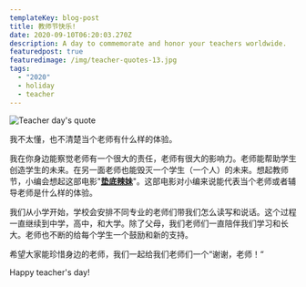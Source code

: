 ```yaml
---
templateKey: blog-post
title: 教师节快乐!
date: 2020-09-10T06:20:03.270Z
description: A day to commemorate and honor your teachers worldwide.
featuredpost: true
featuredimage: /img/teacher-quotes-13.jpg
tags:
  - "2020"
  - holiday
  - teacher
---
```

![Teacher day's quote](/img/teacher-quotes-13.jpg "Teacher day's quote")

我不太懂，也不清楚当个老师有什么样的体验。

我在你身边能察觉老师有一个很大的责任，老师有很大的影响力。老师能帮助学生创造学生的未来。在另一面老师也能毁灭一个学生（一个人）的未来。想起教师节，小编会想起这部电影"**[垫底辣妹](https://movie.douban.com/subject/26259677/?tag=%E6%97%A5%E6%9C%AC&from=gaia_video)**"。这部电影对小编来说能代表当个老师或者辅导老师是什么样的体验。

我们从小学开始，学校会安排不同专业的老师们带我们怎么读写和说话。这个过程一直继续到中学，高中，和大学。除了父母，我们老师们一直陪伴我们学习和长大。老师也不断的给每个学生一个鼓励和新的支持。

希望大家能珍惜身边的老师，我们一起给我们老师们一个“谢谢，老师！“

Happy teacher's day!